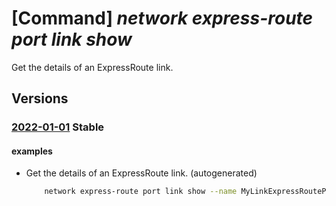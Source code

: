 # [Command] _network express-route port link show_

Get the details of an ExpressRoute link.

## Versions

### [2022-01-01](/Resources/mgmt-plane/L3N1YnNjcmlwdGlvbnMve30vcmVzb3VyY2Vncm91cHMve30vcHJvdmlkZXJzL21pY3Jvc29mdC5uZXR3b3JrL2V4cHJlc3Nyb3V0ZXBvcnRzL3t9L2xpbmtzL3t9/2022-01-01.xml) **Stable**

<!-- mgmt-plane /subscriptions/{}/resourcegroups/{}/providers/microsoft.network/expressrouteports/{}/links/{} 2022-01-01 -->

#### examples

- Get the details of an ExpressRoute link. (autogenerated)
    ```bash
        network express-route port link show --name MyLinkExpressRoutePort --port-name MyPort --resource-group MyResourceGroup
    ```
